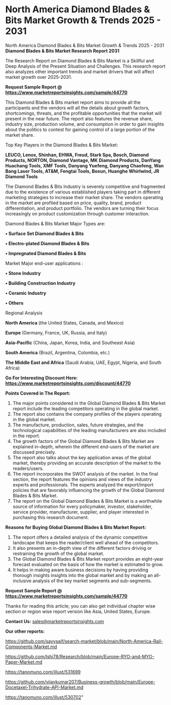 # North America Diamond Blades & Bits Market Growth & Trends 2025 - 2031
North America Diamond Blades & Bits Market Growth & Trends 2025 - 2031
<strong>Diamond Blades & Bits Market Research Report 2031</strong>

The Research Report on Diamond Blades & Bits Market is a Skillful and Deep Analysis of the Present Situation and Challenges. This research report also analyzes other important trends and market drivers that will affect market growth over 2025-2031.

<strong>Request Sample Report @ <a href=https://www.marketreportsinsights.com/sample/44770>https://www.marketreportsinsights.com/sample/44770</a></strong>

This Diamond Blades & Bits market report aims to provide all the participants and the vendors will all the details about growth factors, shortcomings, threats, and the profitable opportunities that the market will present in the near future. The report also features the revenue share, industry size, production volume, and consumption in order to gain insights about the politics to contest for gaining control of a large portion of the market share.

Top Key Players in the Diamond Blades & Bits Market:

<strong>LEUCO, Lenox, Shinhan, EHWA, Freud, Stark Spa, Bosch, Diamond Products, NORTON, Diamond Vantage, MK Diamond Products, DanYang Huachang Tools, XMF Tools, Danyang Yuefeng, Danyang Chaofeng, Wan Bang Laser Tools, AT&M, Fengtai Tools, Bosun, Huanghe Whirlwind, JR Diamond Tools</strong>

The Diamond Blades & Bits Industry is severely competitive and fragmented due to the existence of various established players taking part in different marketing strategies to increase their market share. The vendors operating in the market are profiled based on price, quality, brand, product differentiation, and product portfolio. The vendors are turning their focus increasingly on product customization through customer interaction.

Diamond Blades & Bits Market Major Types are:

<strong>•  Surface Set Diamond Blades & Bits

•  Electro-plated Diamond Blades & Bits

•  Impregnated Diamond Blades & Bits</strong>

Market Major end-user applications :

<strong>•  Stone Industry

•  Building Construction Industry

•  Ceramic Industry

•  Others</strong>

Regional Analysis

</u><strong><b>North America</b></strong> (the United States, Canada, and Mexico)

<strong><b>Europe </b></strong>(Germany, France, UK, Russia, and Italy)

<strong><b>Asia-Pacific</b></strong> (China, Japan, Korea, India, and Southeast Asia)

<strong><b>South America</b></strong> (Brazil, Argentina, Colombia, etc.)

<strong><b>The Middle East and Africa</b></strong> (Saudi Arabia, UAE, Egypt, Nigeria, and South Africa)

<strong>Go For Interesting Discount Here: <a href=https://www.marketreportsinsights.com/discount/44770>https://www.marketreportsinsights.com/discount/44770</a></strong>

<strong>Points Covered in The Report:</strong>
<ol>
  <li>The major points considered in the Global Diamond Blades & Bits Market report include the leading competitors operating in the global market.</li>
  <li>The report also contains the company profiles of the players operating in the global market.</li>
  <li>The manufacture, production, sales, future strategies, and the technological capabilities of the leading manufacturers are also included in the report.</li>
  <li>The growth factors of the Global Diamond Blades & Bits Market are explained in-depth, wherein the different end-users of the market are discussed precisely.</li>
  <li>The report also talks about the key application areas of the global market, thereby providing an accurate description of the market to the readers/users.</li>
  <li>The report incorporates the SWOT analysis of the market. In the final section, the report features the opinions and views of the industry experts and professionals. The experts analyzed the export/import policies that are favorably influencing the growth of the Global Diamond Blades & Bits Market.</li>
  <li>The report on the Global Diamond Blades & Bits Market is a worthwhile source of information for every policymaker, investor, stakeholder, service provider, manufacturer, supplier, and player interested in purchasing this research document.</li>
</ol>
<strong>Reasons for Buying Global Diamond Blades & Bits Market Report:</strong>

<ol>
  <li>The report offers a detailed analysis of the dynamic competitive landscape that keeps the reader/client well ahead of the competitors.</li>
  <li>It also presents an in-depth view of the different factors driving or restraining the growth of the global market.</li>
  <li>The Global Diamond Blades & Bits Market report provides an eight-year forecast evaluated on the basis of how the market is estimated to grow.</li>
  <li>It helps in making aware business decisions by having providing thorough insights insights into the global market and by making an all-inclusive analysis of the key market segments and sub-segments.</li>
</ol>
<strong>Request Sample Report @ <a href=https://www.marketreportsinsights.com/sample/44770>https://www.marketreportsinsights.com/sample/44770</a></strong>


Thanks for reading this article; you can also get individual chapter wise section or region wise report version like Asia, United States, Europe.

<strong>Contact Us:</strong>
sales@marketreportsinsights.com

<strong>Our other reports:</strong>

<a href=https://github.com/sayysaif/search-market/blob/main/North-America-Rail-Components-Market.md>https://github.com/sayysaif/search-market/blob/main/North-America-Rail-Components-Market.md</a>

<a href=https://github.com/Ishi78/Research/blob/main/Europe-RYO-and-MYO-Paper-Market.md>https://github.com/Ishi78/Research/blob/main/Europe-RYO-and-MYO-Paper-Market.md</a>

<a href=https://tanomuno.com/illust/531699>https://tanomuno.com/illust/531699</a>

<a href=https://github.com/vijaykumar207/Business-growth/blob/main/Europe-Docetaxel-Trihydrate-API-Market.md>https://github.com/vijaykumar207/Business-growth/blob/main/Europe-Docetaxel-Trihydrate-API-Market.md</a>

<a href=https://tanomuno.com/illust/530702>https://tanomuno.com/illust/530702</a>"
